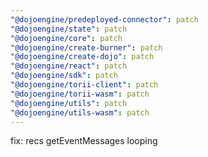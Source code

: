 ```yaml
---
"@dojoengine/predeployed-connector": patch
"@dojoengine/state": patch
"@dojoengine/core": patch
"@dojoengine/create-burner": patch
"@dojoengine/create-dojo": patch
"@dojoengine/react": patch
"@dojoengine/sdk": patch
"@dojoengine/torii-client": patch
"@dojoengine/torii-wasm": patch
"@dojoengine/utils": patch
"@dojoengine/utils-wasm": patch
---
```


fix: recs getEventMessages looping
